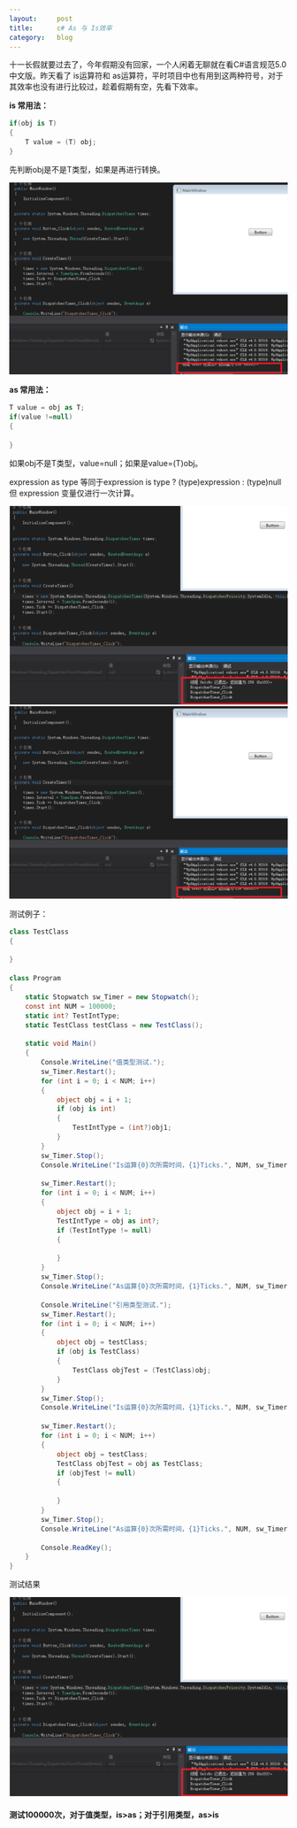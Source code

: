 ```yaml
---
layout:     post
title:      c# As 与 Is效率
category: 	blog
---
```


十一长假就要过去了，今年假期没有回家，一个人闲着无聊就在看C#语言规范5.0中文版。昨天看了 is运算符和 as运算符，平时项目中也有用到这两种符号，对于其效率也没有进行比较过，趁着假期有空，先看下效率。

**is 常用法：**

```c#
if(obj is T)
{
	T value = (T) obj;
}
```

先判断obj是不是T类型，如果是再进行转换。

![1](/images/WPF-DispatcherTimer一些个人看法/1.PNG)

**as 常用法：**

```c#
T value = obj as T;
if(value !=null)
{

}
```

如果obj不是T类型，value=null；如果是value=(T)obj。

expression as type 等同于expression is type ? (type)expression : (type)null 但 expression 变量仅进行一次计算。

![2](/images/WPF-DispatcherTimer一些个人看法/2.PNG)
![1](/images/WPF-DispatcherTimer一些个人看法/1.PNG)


测试例子：
```c# 
class TestClass
{
    
}

class Program
{
    static Stopwatch sw_Timer = new Stopwatch();
    const int NUM = 100000;
    static int? TestIntType;
    static TestClass testClass = new TestClass();
    
    static void Main()
    {
        Console.WriteLine("值类型测试.");
        sw_Timer.Restart();
        for (int i = 0; i < NUM; i++)
        {
            object obj = i + 1;
            if (obj is int)
            {
                TestIntType = (int?)obj1;
            }
        }
        sw_Timer.Stop();
        Console.WriteLine("Is运算{0}次所需时间，{1}Ticks.", NUM, sw_Timer.ElapsedTicks);
        
        sw_Timer.Restart();
        for (int i = 0; i < NUM; i++)
        {
            object obj = i + 1;
            TestIntType = obj as int?;
            if (TestIntType != null)
            {
                
            }
        }
        sw_Timer.Stop();
        Console.WriteLine("As运算{0}次所需时间，{1}Ticks.", NUM, sw_Timer.ElapsedTicks);
        
        Console.WriteLine("引用类型测试.");
        sw_Timer.Restart();
        for (int i = 0; i < NUM; i++)
        {
            object obj = testClass;
            if (obj is TestClass)
            {
                TestClass objTest = (TestClass)obj;
            }
        }
        sw_Timer.Stop();
        Console.WriteLine("Is运算{0}次所需时间，{1}Ticks.", NUM, sw_Timer.ElapsedTicks);
        
        sw_Timer.Restart();
        for (int i = 0; i < NUM; i++)
        {
            object obj = testClass;
            TestClass objTest = obj as TestClass;
            if (objTest != null)
            {
                
            }
        }
        sw_Timer.Stop();
        Console.WriteLine("As运算{0}次所需时间，{1}Ticks.", NUM, sw_Timer.ElapsedTicks);
        
        Console.ReadKey();
    }
}
```
测试结果

![2](/images/WPF-DispatcherTimer一些个人看法/2.PNG)

#### 测试100000次，对于值类型，is>as；对于引用类型，as>is
